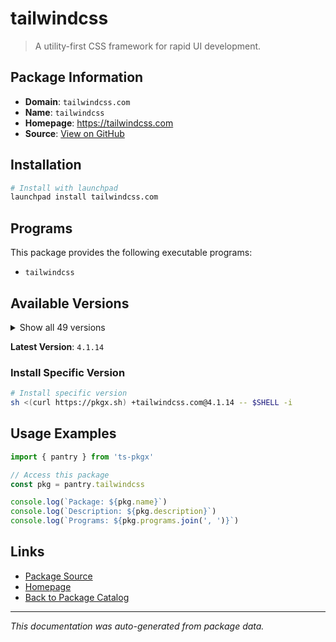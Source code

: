 # tailwindcss

> A utility-first CSS framework for rapid UI development.

## Package Information

- **Domain**: `tailwindcss.com`
- **Name**: `tailwindcss`
- **Homepage**: https://tailwindcss.com
- **Source**: [View on GitHub](https://github.com/pkgxdev/pantry/tree/main/projects/tailwindcss.com/package.yml)

## Installation

```bash
# Install with launchpad
launchpad install tailwindcss.com
```

## Programs

This package provides the following executable programs:

- `tailwindcss`

## Available Versions

<details>
<summary>Show all 49 versions</summary>

- `4.1.14`, `4.1.13`, `4.1.12`, `4.1.11`, `4.1.10`
- `4.1.9`, `4.1.8`, `4.1.7`, `4.1.6`, `4.1.5`
- `4.1.4`, `4.1.3`, `4.1.2`, `4.1.1`, `4.1.0`
- `4.0.17`, `4.0.16`, `4.0.15`, `4.0.14`, `4.0.13`
- `4.0.12`, `4.0.11`, `4.0.10`, `4.0.9`, `4.0.8`
- `4.0.7`, `4.0.6`, `4.0.5`, `4.0.4`, `4.0.3`
- `4.0.2`, `4.0.1`, `4.0.0`, `3.4.18`, `3.4.17`
- `3.4.16`, `3.4.15`, `3.4.14`, `3.4.13`, `3.4.12`
- `3.4.11`, `3.4.10`, `3.4.9`, `3.4.8`, `3.4.7`
- `3.4.6`, `3.4.5`, `3.4.4`, `3.4.3`

</details>

**Latest Version**: `4.1.14`

### Install Specific Version

```bash
# Install specific version
sh <(curl https://pkgx.sh) +tailwindcss.com@4.1.14 -- $SHELL -i
```

## Usage Examples

```typescript
import { pantry } from 'ts-pkgx'

// Access this package
const pkg = pantry.tailwindcss

console.log(`Package: ${pkg.name}`)
console.log(`Description: ${pkg.description}`)
console.log(`Programs: ${pkg.programs.join(', ')}`)
```

## Links

- [Package Source](https://github.com/pkgxdev/pantry/tree/main/projects/tailwindcss.com/package.yml)
- [Homepage](https://tailwindcss.com)
- [Back to Package Catalog](../../package-catalog.md)

---

*This documentation was auto-generated from package data.*
